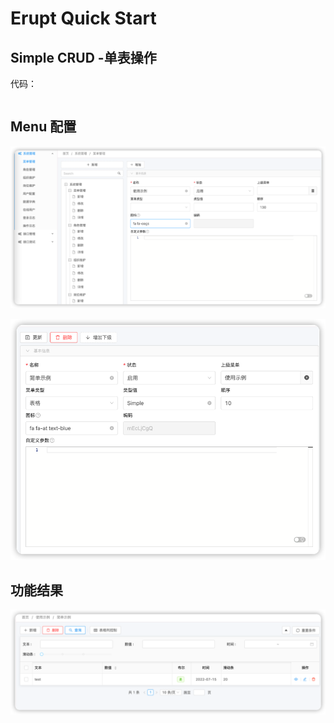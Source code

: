 # Erupt Quick Start


## Simple CRUD -单表操作
代码：

```java

```
## Menu 配置

![img.png](menu-main.png)

![img_2.png](crud-simple-menu.png)

## 功能结果

![img.png](crud-show.png)